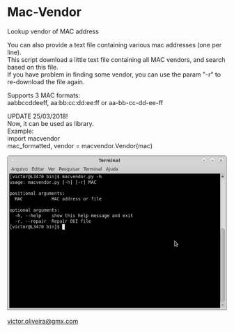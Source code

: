 # Mac-Vendor
Lookup vendor of MAC address

You can also provide a text file containing various mac addresses (one per line).  
This script download a little text file containing all MAC vendors, and search based on this file.  
If you have problem in finding some vendor, you can use the param "-r" to re-download the file again.  
  
Supports 3 MAC formats:  
aabbccddeeff, aa:bb:cc:dd:ee:ff or aa-bb-cc-dd-ee-ff

UPDATE 25/03/2018!  
Now, it can be used as library.  
Example:  
import macvendor  
mac_formatted, vendor = macvendor.Vendor(mac)  

![Mac Vendor Lookup](https://raw.githubusercontent.com/victor-oliveira1/Mac-Vendor/master/mac_vendor.png)

victor.oliveira@gmx.com

